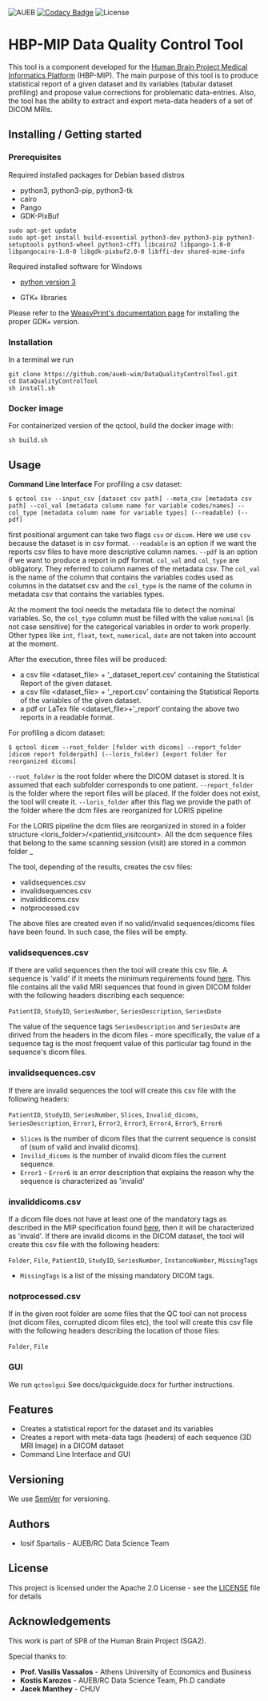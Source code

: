![AUEB](https://img.shields.io/badge/AUEB-RC-red.svg) [![Codacy Badge](https://api.codacy.com/project/badge/Grade/c08a182fec11456a8ba98ddeedb9ed4f)](https://www.codacy.com/app/iosifsp/QCtool?utm_source=github.com&amp;utm_medium=referral&amp;utm_content=aueb-wim/QCtool&amp;utm_campaign=Badge_Grade) ![License](https://img.shields.io/badge/license-Apache--2.0-blue.svg)

# HBP-MIP Data Quality Control Tool

This tool is a component developed for the [Human Brain Project Medical Informatics Platform](https://www.humanbrainproject.eu/en/medicine/medical-informatics-platform/) (HBP-MIP). The main purpose of this tool is to produce statistical report of a given dataset and its variables (tabular dataset profiling) and propose value corrections for problematic data-entries. Also, the tool has the ability to extract and export meta-data headers of a set of DICOM MRIs.

## Installing / Getting started

### Prerequisites

Required installed packages for Debian based distros

-   python3, python3-pip, python3-tk
-   cairo
-   Pango
-   GDK-PixBuf

```shell
sudo apt-get update
sudo apt-get install build-essential python3-dev python3-pip python3-setuptools python3-wheel python3-cffi libcairo2 libpango-1.0-0 libpangocairo-1.0-0 libgdk-pixbuf2.0-0 libffi-dev shared-mime-info
```


Required installed software for Windows

-   [python version 3](https://www.python.org/downloads/)

-   GTK+ libraries
  
Please refer to the [WeasyPrint's documentation page](https://weasyprint.readthedocs.io/en/latest/install.html#windows) for installing the proper GDK+ version.

### Installation

In a terminal we run

```shell
git clone https://github.com/aueb-wim/DataQualityControlTool.git
cd DataQualityControlTool
sh install.sh
```
### Docker image

For containerized version of the qctool, build the docker image with:

```shell
sh build.sh
```

## Usage

**Command Line Interface**
For profiling a csv dataset:

``` shell 
$ qctool csv --input_csv [dataset csv path] --meta_csv [metadata csv path] --col_val [metadata column name for variable codes/names] --col_type [metadata column name for variable types] (--readable) (--pdf)
```

first positional argument can take two flags `csv` or `dicom`. Here we use `csv` because the dataset is in csv format. 
`--readable` is an option if we want the reports csv files to have more descriptive column names.
`--pdf` is an option if we want to produce a report in pdf format. 
`col_val` and `col_type` are obligatory. They referred to column names of the metadata csv. The `col_val` is the name of the column that contains the variables codes used as columns in the datatset csv and the `col_type` is the name of the column in metadata csv that contains the variables types. 

At  the moment the tool needs the metadata file to detect the nominal variables. So, the `col_type` column must be filled with the value `nominal` (is not case sensitive)  for the categorical variables in order to work properly. Other types like `int`, `float`, `text`, `numerical`, `date` are not taken into account at the moment. 

After the execution, three files will be produced:

-   a csv file <dataset_file> + ‘_dataset_report.csv’ containing the Statistical Report of the given dataset.
-   a csv file <dataset_file> + ‘_report.csv’ containing the Statistical Reports of the variables of the given dataset.
-   a pdf or LaTex file <dataset_file>+’_report’ containg the above two reports in a readable format.

For profiling a dicom dataset:

``` shell
$ qctool dicom --root_folder [folder with dicoms] --report_folder [dicom report folderpath] (--loris_folder) [export folder for reorganized dicoms]
```

`--root_folder` is the root folder where the DICOM dataset is stored. It is assumed that each subfolder corresponds to one patient.
`--report_folder` is the folder where the report files will be placed. If the folder does not exist, the tool will create it.
`--loris_folder` after this flag we provide the path of the folder where the dcm files are reorganized for LORIS pipeline

For the LORIS pipeline the dcm files are reorganized in stored in a folder structure <loris_folder>/<patientid><patientid_visitcount>.
All the dcm sequence files that belong to the same scanning session (visit) are stored in a common folder <patientid>_<visitcount>

The tool, depending of the results, creates the csv files:

-   validsequences.csv
-   invalidsequences.csv
-   invaliddicoms.csv
-   notprocessed.csv

The above files are created even if no valid/invalid sequences/dicoms files have been found. In such case, the files will be empty.
### validsequences.csv

If there are valid sequences then the tool will create this csv file. A sequence is 'valid' if it meets the minimum requirements found [here](https://hbpmedical.github.io/deployment/data/). This file contains all the valid MRI sequences that found in given DICOM folder with the following headers discribing each sequence:

`PatientID`, `StudyID`, `SeriesNumber`, `SeriesDescription`, `SeriesDate`

The value of the sequence tags `SeriesDescription` and `SeriesDate` are dirived from the headers in the  dicom files - more specifically, the value of a sequence tag is the most frequent value of this particular tag found in the sequence's dicom files.

### invalidsequences.csv

If there are invalid sequences the tool will create this csv file with the following headers:

`PatientID`, `StudyID`, `SeriesNumber`, `Slices`, `Invalid_dicoms`, `SeriesDescription`, `Error1`, `Error2`, `Error3`, `Error4`, `Error5`, `Error6`

-   `Slices` is the number of dicom files that the current sequence is consist of (sum of valid and invalid dicoms).
-   `Invilid_dicoms` is the number of invalid dicom files the current sequence.  
-   `Error1` - `Error6` is an error description that explains the reason why the sequence is characterized as 'invalid'

### invaliddicoms.csv

If a dicom file does not have at least one of the mandatory tags as described in the MIP specification found [here](https://hbpmedical.github.io/deployment/data/), then it will be characterized as 'invald'.
If there are invalid dicoms in the DICOM dataset, the tool will create this csv file with the following headers:

`Folder`, `File`, `PatientID`, `StudyID`, `SeriesNumber`, `InstanceNumber`, `MissingTags`

-   `MissingTags` is a list of the missing mandatory DICOM tags.

### notprocessed.csv

If in the given root folder are some files that the QC tool can not process (not dicom files, corrupted dicom files etc), the tool will create this csv file with the following headers describing the location of those files:

`Folder`, `File`

### GUI

We run `qctoolgui`
See docs/quickguide.docx for further instructions.

## Features

-   Creates a statistical report for the dataset and its variables 
-   Creates a report with meta-data tags (headers) of each sequence (3D MRI Image) in a DICOM dataset
-   Command Line Interface and GUI

## Versioning

We use [SemVer](http://semver.org/) for versioning.

## Authors

-   Iosif Spartalis - AUEB/RC Data Science Team

## License

This project is licensed under the Apache 2.0 License - see the [LICENSE](LICENSE) file for details

## Acknowledgements

This work is part of SP8 of the Human Brain Project (SGA2).

Special thanks to:

-   **Prof. Vasilis Vassalos** - Athens University of Economics and Business
-   **Kostis Karozos** - AUEB/RC Data Science Team, Ph.D candiate
-   **Jacek Manthey** - CHUV
